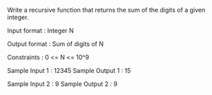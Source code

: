 Write a recursive function that returns the sum of the digits of a given integer.

Input format :
Integer N

Output format :
Sum of digits of N

Constraints :
0 <= N <= 10^9

Sample Input 1 :
12345
Sample Output 1 :
15

Sample Input 2 :
9
Sample Output 2 :
9
